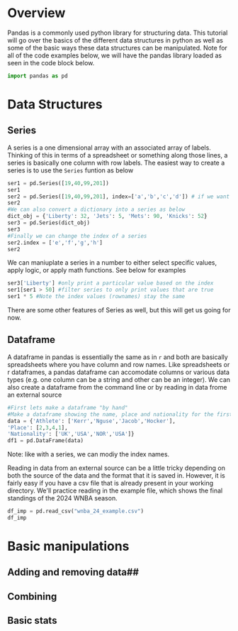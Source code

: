 # Overview #
Pandas is a commonly used python library for structuring data. This tutorial will go over the basics of the different data structures in python as well as some of the basic ways these data structures can be manipulated. Note for all of the code examples below, we will have the pandas library loaded as seen in the code block below. 
```python
import pandas as pd
```

# Data Structures #
## Series ##
A series is a one dimensional array with an associated array of labels. Thinking of this in terms of a spreadsheet or something along those lines, a series is basically one column with row labels. The easiest way to create a series is to use the `Series` funtion as below

```python
ser1 = pd.Series([19,40,99,201])
ser1
ser2 = pd.Series([19,40,99,201], index=['a','b','c','d']) # if we want to specify the index 
ser2
#We can also convert a dictionary into a series as below
dict_obj = {'Liberty': 32, 'Jets': 5, 'Mets': 90, 'Knicks': 52}
ser3 = pd.Series(dict_obj)
ser3
#Finally we can change the index of a series
ser2.index = ['e','f','g','h']
ser2
```

We can maniuplate a series in a number to either select specific values, apply logic, or apply math functions. See below for examples

```python
ser3['Liberty'] #only print a particular value based on the index
ser1[ser1 > 50] #filter series to only print values that are true
ser1 * 5 #Note the index values (rownames) stay the same
```
There are some other features of Series as well, but this will get us going for now.
## Dataframe ##
A dataframe in pandas is essentially the same as in `r` and both are basically spreadsheets where you have column and row names. Like spreadsheets or r dataframes, a pandas dataframe can accomodate columns or various data types (e.g. one column can be a string and other can be an integer). We can also create a dataframe from the command line or by reading in data frome an external source
```python
#First lets make a dataframe "by hand"
#Make a dataframe showing the name, place and nationality for the first 4 finishers in the mens 1500 final at the 2024 Olympic Games
data = {'Athlete': ['Kerr','Nguse','Jacob','Hocker'],
'Place': [2,3,4,1],
'Nationality': ['UK','USA','NOR','USA']}
df1 = pd.DataFrame(data)
```
Note: like with a series, we can modiy the index names.

Reading in data from an external source can be a little tricky depending on both the source of the data and the format that it is saved in. However, it is fairly easy if you have a csv file that is already present in your working directory. We'll practice reading in the example file, which shows the final standings of the 2024 WNBA season. 

```python
df_imp = pd.read_csv("wnba_24_example.csv")
df_imp
```

# Basic manipulations #
## Adding and removing data##

## Combining ##

## Basic stats ##
